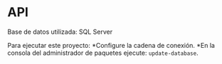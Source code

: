 # API
Base de datos utilizada: SQL Server

Para ejecutar este proyecto:
  *Configure la cadena de conexión.
  *En la consola del administrador de paquetes ejecute: `update-database`.
